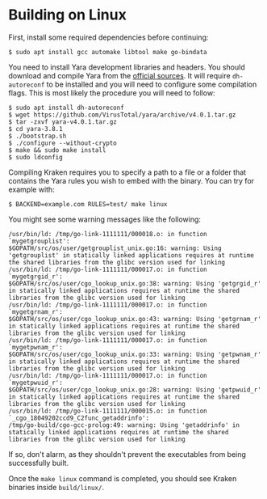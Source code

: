 # Building on Linux

First, install some required dependencies before continuing:

    $ sudo apt install gcc automake libtool make go-bindata

You need to install Yara development libraries and headers. You should download and compile Yara from the [official sources](https://github.com/VirusTotal/yara). It will require `dh-autoreconf` to be installed and you will need to configure some compilation flags. This is most likely the procedure you will need to follow:

    $ sudo apt install dh-autoreconf
    $ wget https://github.com/VirusTotal/yara/archive/v4.0.1.tar.gz
    $ tar -zxvf yara-v4.0.1.tar.gz
    $ cd yara-3.8.1
    $ ./bootstrap.sh
    $ ./configure --without-crypto
    $ make && sudo make install
    $ sudo ldconfig

Compiling Kraken requires you to specify a path to a file or a folder that contains the Yara rules you wish to embed with the binary. You can try for example with:

    $ BACKEND=example.com RULES=test/ make linux

You might see some warning messages like the following:

	/usr/bin/ld: /tmp/go-link-1111111/000018.o: in function `mygetgrouplist':
	$GOPATH/src/os/user/getgrouplist_unix.go:16: warning: Using 'getgrouplist' in statically linked applications requires at runtime the shared libraries from the glibc version used for linking
	/usr/bin/ld: /tmp/go-link-1111111/000017.o: in function `mygetgrgid_r':
	$GOPATH/src/os/user/cgo_lookup_unix.go:38: warning: Using 'getgrgid_r' in statically linked applications requires at runtime the shared libraries from the glibc version used for linking
	/usr/bin/ld: /tmp/go-link-1111111/000017.o: in function `mygetgrnam_r':
	$GOPATH/src/os/user/cgo_lookup_unix.go:43: warning: Using 'getgrnam_r' in statically linked applications requires at runtime the shared libraries from the glibc version used for linking
	/usr/bin/ld: /tmp/go-link-1111111/000017.o: in function `mygetpwnam_r':
	$GOPATH/src/os/user/cgo_lookup_unix.go:33: warning: Using 'getpwnam_r' in statically linked applications requires at runtime the shared libraries from the glibc version used for linking
	/usr/bin/ld: /tmp/go-link-1111111/000017.o: in function `mygetpwuid_r':
	$GOPATH/src/os/user/cgo_lookup_unix.go:28: warning: Using 'getpwuid_r' in statically linked applications requires at runtime the shared libraries from the glibc version used for linking
	/usr/bin/ld: /tmp/go-link-1111111/000015.o: in function `_cgo_18049202ccd9_C2func_getaddrinfo':
	/tmp/go-build/cgo-gcc-prolog:49: warning: Using 'getaddrinfo' in statically linked applications requires at runtime the shared libraries from the glibc version used for linking

If so, don't alarm, as they shouldn't prevent the executables from being successfully built.

Once the `make linux` command is completed, you should see Kraken binaries inside `build/linux/`.
